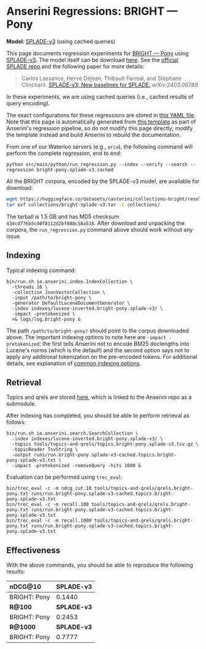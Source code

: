 # Anserini Regressions: BRIGHT &mdash; Pony

**Model**: [SPLADE-v3](https://arxiv.org/abs/2403.06789) (using cached queries)

This page documents regression experiments for [BRIGHT &mdash; Pony](https://brightbenchmark.github.io/) using [SPLADE-v3](https://arxiv.org/abs/2403.06789).
The model itself can be download [here](https://huggingface.co/naver/splade-v3).
See the [official SPLADE repo](https://github.com/naver/splade) and the following paper for more details:

> Carlos Lassance, Hervé Déjean, Thibault Formal, and Stéphane Clinchant. [SPLADE-v3: New baselines for SPLADE.](https://arxiv.org/abs/2403.06789) _arXiv:2403.06789_.

In these experiments, we are using cached queries (i.e., cached results of query encoding).

The exact configurations for these regressions are stored in [this YAML file](../../src/main/resources/regression/bright-pony.splade-v3.cached.yaml).
Note that this page is automatically generated from [this template](../../src/main/resources/docgen/templates/bright-pony.splade-v3.cached.template) as part of Anserini's regression pipeline, so do not modify this page directly; modify the template instead and build Anserini to rebuild the documentation.

From one of our Waterloo servers (e.g., `orca`), the following command will perform the complete regression, end to end:

```
python src/main/python/run_regression.py --index --verify --search --regression bright-pony.splade-v3.cached
```

All the BRIGHT corpora, encoded by the SPLADE-v3 model, are available for download:

```bash
wget https://huggingface.co/datasets/castorini/collections-bright/resolve/main/bright-splade-v3.tar -P collections/
tar xvf collections/bright-splade-v3.tar -C collections/
```

The tarball is 1.5 GB and has MD5 checksum `434cd776b5c40f8112d2bf888c58a516`.
After download and unpacking the corpora, the `run_regression.py` command above should work without any issue.

## Indexing

Typical indexing command:

```
bin/run.sh io.anserini.index.IndexCollection \
  -threads 16 \
  -collection JsonVectorCollection \
  -input /path/to/bright-pony \
  -generator DefaultLuceneDocumentGenerator \
  -index indexes/lucene-inverted.bright-pony.splade-v3/ \
  -impact -pretokenized \
  >& logs/log.bright-pony &
```

The path `/path/to/bright-pony/` should point to the corpus downloaded above.
The important indexing options to note here are `-impact -pretokenized`: the first tells Anserini not to encode BM25 doclengths into Lucene's norms (which is the default) and the second option says not to apply any additional tokenization on the pre-encoded tokens.
For additional details, see explanation of [common indexing options](../../docs/common-indexing-options.md).

## Retrieval

Topics and qrels are stored [here](https://github.com/castorini/anserini-tools/tree/master/topics-and-qrels), which is linked to the Anserini repo as a submodule.

After indexing has completed, you should be able to perform retrieval as follows:

```
bin/run.sh io.anserini.search.SearchCollection \
  -index indexes/lucene-inverted.bright-pony.splade-v3/ \
  -topics tools/topics-and-qrels/topics.bright-pony.splade-v3.tsv.gz \
  -topicReader TsvString \
  -output runs/run.bright-pony.splade-v3-cached.topics.bright-pony.splade-v3.txt \
  -impact -pretokenized -removeQuery -hits 1000 &
```

Evaluation can be performed using `trec_eval`:

```
bin/trec_eval -c -m ndcg_cut.10 tools/topics-and-qrels/qrels.bright-pony.txt runs/run.bright-pony.splade-v3-cached.topics.bright-pony.splade-v3.txt
bin/trec_eval -c -m recall.100 tools/topics-and-qrels/qrels.bright-pony.txt runs/run.bright-pony.splade-v3-cached.topics.bright-pony.splade-v3.txt
bin/trec_eval -c -m recall.1000 tools/topics-and-qrels/qrels.bright-pony.txt runs/run.bright-pony.splade-v3-cached.topics.bright-pony.splade-v3.txt
```

## Effectiveness

With the above commands, you should be able to reproduce the following results:

| **nDCG@10**                                                                                                  | **SPLADE-v3**|
|:-------------------------------------------------------------------------------------------------------------|--------------|
| BRIGHT: Pony                                                                                                 | 0.1440       |
| **R@100**                                                                                                    | **SPLADE-v3**|
| BRIGHT: Pony                                                                                                 | 0.2453       |
| **R@1000**                                                                                                   | **SPLADE-v3**|
| BRIGHT: Pony                                                                                                 | 0.7777       |
